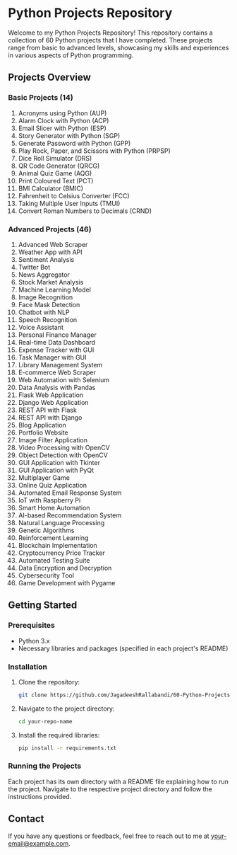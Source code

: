 # Python Projects Repository

Welcome to my Python Projects Repository! This repository contains a collection of 60 Python projects that I have completed. These projects range from basic to advanced levels, showcasing my skills and experiences in various aspects of Python programming.

## Projects Overview

### Basic Projects (14)
1. Acronyms using Python (AUP)
2. Alarm Clock with Python (ACP)
3. Email Slicer with Python (ESP)
4. Story Generator with Python (SGP)
5. Generate Password with Python (GPP)
6. Play Rock, Paper, and Scissors with Python (PRPSP)
7. Dice Roll Simulator (DRS)
8. QR Code Generator (QRCG)
9. Animal Quiz Game (AQG)
10. Print Coloured Text (PCT)
11. BMI Calculator (BMIC)
12. Fahrenheit to Celsius Converter (FCC)
13. Taking Multiple User Inputs (TMUI)
14. Convert Roman Numbers to Decimals (CRND)

### Advanced Projects (46)
1. Advanced Web Scraper
2. Weather App with API
3. Sentiment Analysis
4. Twitter Bot
5. News Aggregator
6. Stock Market Analysis
7. Machine Learning Model
8. Image Recognition
9. Face Mask Detection
10. Chatbot with NLP
11. Speech Recognition
12. Voice Assistant
13. Personal Finance Manager
14. Real-time Data Dashboard
15. Expense Tracker with GUI
16. Task Manager with GUI
17. Library Management System
18. E-commerce Web Scraper
19. Web Automation with Selenium
20. Data Analysis with Pandas
21. Flask Web Application
22. Django Web Application
23. REST API with Flask
24. REST API with Django
25. Blog Application
26. Portfolio Website
27. Image Filter Application
28. Video Processing with OpenCV
29. Object Detection with OpenCV
30. GUI Application with Tkinter
31. GUI Application with PyQt
32. Multiplayer Game
33. Online Quiz Application
34. Automated Email Response System
35. IoT with Raspberry Pi
36. Smart Home Automation
37. AI-based Recommendation System
38. Natural Language Processing
39. Genetic Algorithms
40. Reinforcement Learning
41. Blockchain Implementation
42. Cryptocurrency Price Tracker
43. Automated Testing Suite
44. Data Encryption and Decryption
45. Cybersecurity Tool
46. Game Development with Pygame

## Getting Started

### Prerequisites
- Python 3.x
- Necessary libraries and packages (specified in each project's README)

### Installation
1. Clone the repository:
   ```sh
   git clone https://github.com/JagadeeshRallabandi/60-Python-Projects.git
   ```
2. Navigate to the project directory:
   ```sh
   cd your-repo-name
   ```
3. Install the required libraries:
   ```sh
   pip install -r requirements.txt
   ```

### Running the Projects
Each project has its own directory with a README file explaining how to run the project. Navigate to the respective project directory and follow the instructions provided.

## Contact
If you have any questions or feedback, feel free to reach out to me at [your-email@example.com](mailto:rjagadeeshnit@egmail.com).
